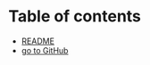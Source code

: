 # Table of contents

* [README](README.md)
* [go to GitHub](https://github.com/anthunt/poi-template-project)
